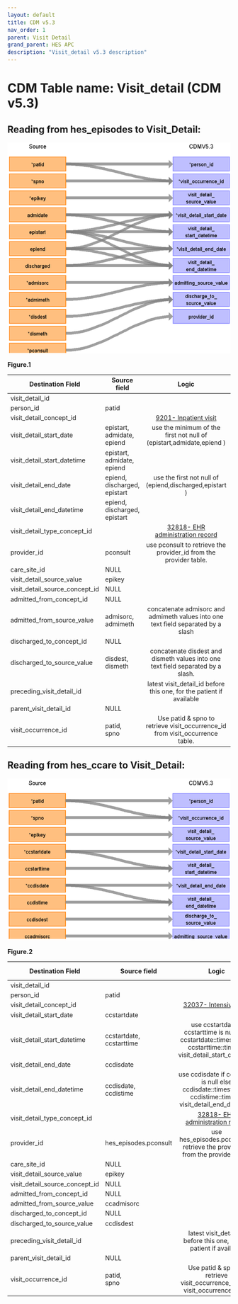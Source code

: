 ```yaml
---
layout: default
title: CDM v5.3
nav_order: 1
parent: Visit Detail
grand_parent: HES APC
description: "Visit_detail v5.3 description"
---
```


# CDM Table name: Visit_detail (CDM v5.3)

## Reading from hes_episodes to Visit_Detail:
![](../images/image4.png)

**Figure.1**

| Destination Field | Source field | Logic | Comment field |
| --- | --- | :---: | --- |
| visit_detail_id |  |  | Autogenerate|
| person_id | patid |  |  |
| visit_detail_concept_id |  | [9201- Inpatient visit](https://athena.ohdsi.org/search-terms/terms/9201)|  |
| visit_detail_start_date | epistart,<br>admidate,<br>epiend | use the minimum of the first not null of (epistart,admidate,epiend )|   |
| visit_detail_start_datetime | epistart,<br>admidate,<br>epiend | |  |
| visit_detail_end_date | epiend,<br>discharged,<br>epistart | use the first not null of (epiend,discharged,epistart ) |   |
| visit_detail_end_datetime | epiend,<br>discharged,<br>epistart | |   |
| visit_detail_type_concept_id |  | [32818- EHR administration record](https://athena.ohdsi.org/search-terms/terms/32818)| |
| provider_id | pconsult | use pconsult to retrieve the provider_id from the provider table. | |
| care_site_id |NULL |  |  |
| visit_detail_source_value | epikey | | |
| visit_detail_source_concept_id |NULL  |  |  |
| admitted_from_concept_id | NULL  | |  |
| admitted_from_source_value | admisorc,<br>admimeth | concatenate admisorc and admimeth values into one text field separated by a slash|  |
| discharged_to_concept_id | NULL  | |  |
| discharged_to_source_value | disdest,<br>dismeth | concatenate disdest and dismeth values into one text field separated by a slash.|  |
| preceding_visit_detail_id | | latest visit_detail_id before this one, for the patient if available |  |
| parent_visit_detail_id | NULL |  |  |
| visit_occurrence_id | patid,<br>spno | Use patid & spno to retrieve visit_occurrence_id from visit_occurrence table. |  |

<!--
## Reading from hes_acp to Visit_Detail:
![](../images/image5.png)

**Figure.2**

| Destination Field | Source field | Logic | Comment field |
| --- | --- | :---: | --- |
| visit_detail_id |  |   | Autogenerate|
| person_id | patid |  |  |
| visit_detail_concept_id |  | [32037- Intensive care](https://athena.ohdsi.org/search-terms/terms/32037)|  |
| visit_detail_start_date | acpstar,<br>epistart | use the minimum of the first not null of (acpstar, epistart ) |  |
| visit_detail_start_datetime | acpstar,<br>epistart |  |   |
| visit_detail_end_date | acpend,<br>epiend | use the first not null of (acpend, epiend ) |  |
| visit_detail_end_datetime | acpend,<br>epiend | |  |
| visit_detail_type_concept_id |  | [32818- EHR administration record](https://athena.ohdsi.org/search-terms/terms/32818)|   |
| provider_id | hes_episodes.pconsult | use hes_episodes.pconsult to retrieve the provider_id from the provider table. |  |
| care_site_id |NULL |  |  |
| visit_detail_source_value | epikey | | |
| visit_detail_source_concept_id | NULL |  |  |
| admitted_from_concept_id | acpsour | use HESAPC_ACPSOUR_STCM | |
| admitted_from_source_value | acpsour | |  |
| discharged_to_concept_id | acpdisp | use HESAPC_ACPDISP_STCM |  |
| discharged_to_source_value  | acpdisp | |  |
| preceding_visit_detail_id | | latest visit_detail_id before this one, for the patient if available |  |
| parent_visit_detail_id | NULL |  |  |
| visit_occurrence_id | patid,<br>spno | Use patid & spno to retrieve visit_occurrence_id from visit_occurrence table. |  |
-->
## Reading from hes_ccare to Visit_Detail:
![](../images/image10.1.png)

**Figure.2**

| Destination Field | Source field | Logic | Comment field |
| --- | --- | :---: | --- |
| visit_detail_id |  |  | Autogenerate|
| person_id | patid |  |  |
| visit_detail_concept_id |  | [32037- Intensive care](https://athena.ohdsi.org/search-terms/terms/32037)|  |
| visit_detail_start_date | ccstartdate | | |
| visit_detail_start_datetime | ccstartdate,<br>ccstarttime | use ccstartdate if ccstarttime is null else ccstartdate::timestamp + ccstarttime::time as visit_detail_start_datetime. | |
| visit_detail_end_date | ccdisdate | | |
| visit_detail_end_datetime | ccdisdate,<br>ccdistime | use ccdisdate if ccdistime is null else ccdisdate::timestamp + ccdistime::time as visit_detail_end_datetime.  |  |
| visit_detail_type_concept_id |  | [32818- EHR administration record](https://athena.ohdsi.org/search-terms/terms/32818)|     |
| provider_id | hes_episodes.pconsult | use hes_episodes.pconsult to retrieve the provider_id from the provider table. |  |
| care_site_id | NULL|  |  |
| visit_detail_source_value | epikey | | |
| visit_detail_source_concept_id | NULL |  |  |
| admitted_from_concept_id | NULL |  |  |
| admitted_from_source_value | ccadmisorc | |  |
| discharged_to_concept_id | NULL |  |  |
| discharged_to_source_value | ccdisdest |  |  |
| preceding_visit_detail_id | | latest visit_detail_id before this one, for the patient if available |  |
| parent_visit_detail_id | NULL |  |   |
| visit_occurrence_id | patid,<br>spno | Use patid & spno to retrieve visit_occurrence_id from visit_occurrence table.   |